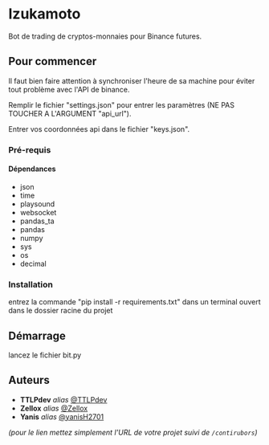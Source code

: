 # Izukamoto

Bot de trading de cryptos-monnaies pour Binance futures.

## Pour commencer

Il faut bien faire attention à synchroniser l'heure de sa machine pour éviter tout problème avec l'API de binance.

Remplir le fichier "settings.json" pour entrer les paramètres (NE PAS TOUCHER A L'ARGUMENT "api_url").

Entrer vos coordonnées api dans le fichier "keys.json".

### Pré-requis

#### Dépendances
- json
- time
- playsound
- websocket
- pandas_ta
- pandas
- numpy
- sys
- os
- decimal

### Installation

entrez la commande "pip install -r requirements.txt" dans un terminal ouvert dans le dossier racine du projet


## Démarrage

lancez le fichier bit.py

## Auteurs
* **TTLPdev** _alias_ [@TTLPdev](https://github.com/TTLPdev)
* **Zellox** _alias_ [@Zellox](https://github.com/Zellox)
* **Yanis** _alias_ [@yanisH2701](https://github.com/yanisH2701)

_(pour le lien mettez simplement l'URL de votre projet suivi de ``/contirubors``)_


